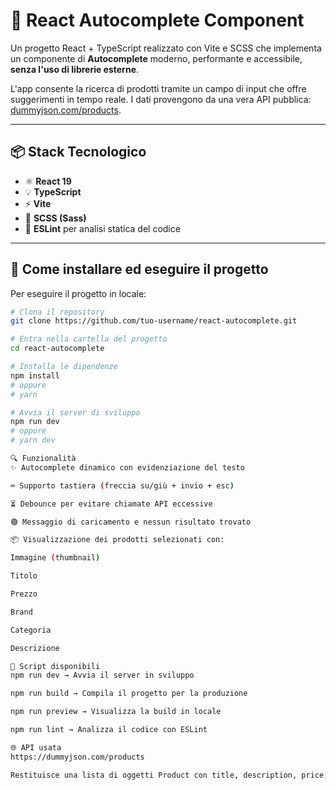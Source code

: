 # 🚀 React Autocomplete Component

Un progetto React + TypeScript realizzato con Vite e SCSS che implementa un componente di **Autocomplete** moderno, performante e accessibile, **senza l'uso di librerie esterne**.

L'app consente la ricerca di prodotti tramite un campo di input che offre suggerimenti in tempo reale. I dati provengono da una vera API pubblica: [dummyjson.com/products](https://dummyjson.com/products).

---

## 📦 Stack Tecnologico

- ⚛️ **React 19**
- 💡 **TypeScript**
- ⚡ **Vite**
- 🎨 **SCSS (Sass)**
- 🧠 **ESLint** per analisi statica del codice

---

## 🧰 Come installare ed eseguire il progetto

Per eseguire il progetto in locale:

```bash
# Clona il repository
git clone https://github.com/tuo-username/react-autocomplete.git

# Entra nella cartella del progetto
cd react-autocomplete

# Installa le dipendenze
npm install
# oppure
# yarn

# Avvia il server di sviluppo
npm run dev
# oppure
# yarn dev

🔍 Funzionalità
✨ Autocomplete dinamico con evidenziazione del testo

⌨️ Supporto tastiera (freccia su/giù + invio + esc)

⏳ Debounce per evitare chiamate API eccessive

🟢 Messaggio di caricamento e nessun risultato trovato

📦 Visualizzazione dei prodotti selezionati con:

Immagine (thumbnail)

Titolo

Prezzo

Brand

Categoria

Descrizione

🧪 Script disponibili
npm run dev → Avvia il server in sviluppo

npm run build → Compila il progetto per la produzione

npm run preview → Visualizza la build in locale

npm run lint → Analizza il codice con ESLint

🌐 API usata
https://dummyjson.com/products

Restituisce una lista di oggetti Product con title, description, price, brand, category, thumbnail, ecc.
